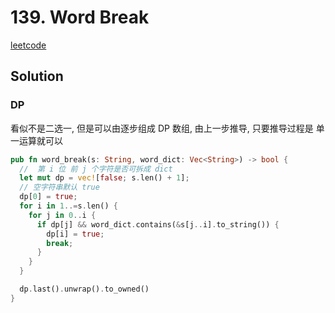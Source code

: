 # 139. Word Break

[leetcode](https://leetcode-cn.com/problems/word-break/)

## Solution

### DP

看似不是二选一, 但是可以由逐步组成 DP 数组, 由上一步推导, 只要推导过程是 单一运算就可以

```rs
pub fn word_break(s: String, word_dict: Vec<String>) -> bool {
  //  第 i 位 前 j 个字符是否可拆成 dict
  let mut dp = vec![false; s.len() + 1];
  // 空字符串默认 true
  dp[0] = true;
  for i in 1..=s.len() {
    for j in 0..i {
      if dp[j] && word_dict.contains(&s[j..i].to_string()) {
        dp[i] = true;
        break;
      }
    }
  }

  dp.last().unwrap().to_owned()
}

```

###